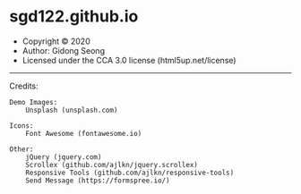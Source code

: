 # sgd122.github.io

- Copyright &copy; 2020
- Author: Gidong Seong
- Licensed under the CCA 3.0 license (html5up.net/license)

---

Credits:

    Demo Images:
    	Unsplash (unsplash.com)

    Icons:
    	Font Awesome (fontawesome.io)

    Other:
    	jQuery (jquery.com)
    	Scrollex (github.com/ajlkn/jquery.scrollex)
    	Responsive Tools (github.com/ajlkn/responsive-tools)
    	Send Message (https://formspree.io/)

